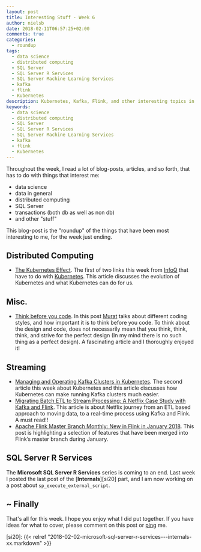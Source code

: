 ```yaml
---
layout: post
title: Interesting Stuff - Week 6
author: nielsb
date: 2018-02-11T06:57:25+02:00
comments: true
categories:
  - roundup
tags:
  - data science
  - distributed computing
  - SQL Server
  - SQL Server R Services
  - SQL Server Machine Learning Services
  - kafka
  - flink
  - Kubernetes
description: Kubernetes, Kafka, Flink, and other interesting topics in this weeks roundup.
keywords:
  - data science
  - distributed computing
  - SQL Server
  - SQL Server R Services
  - SQL Server Machine Learning Services
  - kafka
  - flink
  - Kubernetes   
---
```


Throughout the week, I read a lot of blog-posts, articles, and so forth, that has to do with things that interest me:

* data science
* data in general
* distributed computing
* SQL Server
* transactions (both db as well as non db)
* and other "stuff"

This blog-post is the "roundup" of the things that have been most interesting to me, for the week just ending.

<!--more-->

## Distributed Computing

* [The Kubernetes Effect][1]. The first of two links this week from [InfoQ][iq] that have to do with [Kubernetes][2]. This article discusses the evolution of Kubernetes and what Kubernetes can do for us.

## Misc.

* [Think before you code][3]. In this post [Murat][murba] talks about different coding styles, and how important it is to think before you code. To think about the design and code, does not necessarily mean that you think, think, think, and strive for the perfect design (In my mind there is no such thing as a perfect design). A fascinating article and I thoroughly enjoyed it!

## Streaming

* [Managing and Operating Kafka Clusters in Kubernetes][4]. The second article this week about Kubernetes and this article discusses how Kubernetes can make running Kafka clusters much easier.
* [Migrating Batch ETL to Stream Processing: A Netflix Case Study with Kafka and Flink][5]. This article is about Netflix journey from an ETL based approach to moving data, to a real-time process using Kafka and Flink. A must read!!
* [Apache Flink Master Branch Monthly: New in Flink in January 2018][6]. This post is highlighting a selection of features that have been merged into Flink’s master branch during January. 

## SQL Server R Services

The **Microsoft SQL Server R Services** series is coming to an end. Last week I posted the last post of the [**Internals**][si20] part, and I am now working on a post about `sp_execute_external_script`. 

## ~ Finally

That's all for this week. I hope you enjoy what I did put together. If you have ideas for what to cover, please comment on this post or [ping][ma] me.

[ma]: mailto:niels.it.berglund@gmail.com
[mp]: https://blog.acolyer.org
[iq]: https://www.infoq.com/
[ew]: http://sqlonice.com/
[re]: http://blog.revolutionanalytics.com
[sqsk]: https://www.sqlskills.com

[jovpop]: https://twitter.com/JovanPop_MSFT
[bobw]: https://twitter.com/bobwardms
[revod]: https://twitter.com/revodavid
[lonny]: https://twitter.com/sqL_handLe
[ewtw]: https://twitter.com/sqlOnIce
[buckw]: https://twitter.com/BuckWoodyMSFT
[mattw]: https://twitter.com/matthewwarren
[murba]: https://twitter.com/muratdemirbas
[daveda]: https://twitter.com/davidthecoder
[adcol]: https://twitter.com/adriancolyer
[jesrod]: https://twitter.com/jrdothoughts
[tomaz]: https://twitter.com/tomaz_tsql

[1]: https://www.infoq.com/articles/kubernetes-effect
[2]: https://kubernetes.io/
[3]: http://muratbuffalo.blogspot.co.za/2018/02/think-before-you-code.html
[4]: https://www.infoq.com/news/2018/02/kubecon-kafka-clusters-kubernete
[5]: https://www.infoq.com/articles/netflix-migrating-stream-processing
[6]: https://data-artisans.com/blog/apache-flink-master-branch-monthly-whats-new-flink-january-2018

[si20]: {{< relref "2018-02-02-microsoft-sql-server-r-services---internals-xx.markdown" >}}
